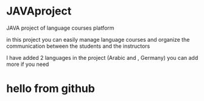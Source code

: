 # JAVAproject
JAVA project of language courses platform  

in this project you can easily manage language courses and organize the communication between the students and the instructors 

I have added 2 languages in the project (Arabic and , Germany)  you can add more if you need 









# hello from github
